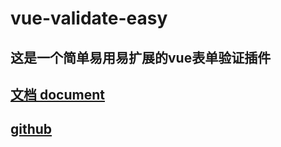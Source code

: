 # vue-validate-easy
## 这是一个简单易用易扩展的vue表单验证插件
## [文档 document](https://lfyfly.github.io/vue-validate-easy/)
## [github](https://github.com/lfyfly/vue-validate-easy)
